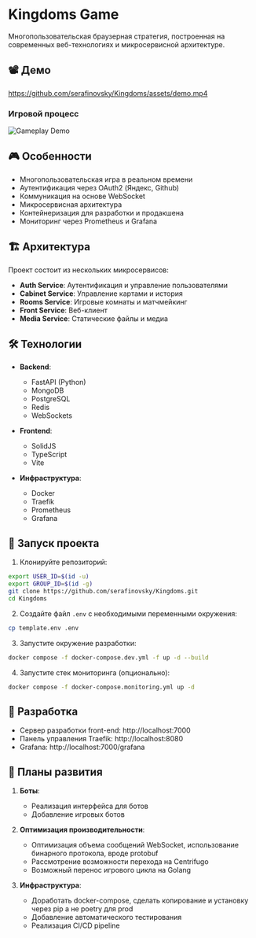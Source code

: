 # Kingdoms Game

Многопользовательская браузерная стратегия, построенная на современных веб-технологиях и микросервисной архитектуре.

## 📽️ Демо

https://github.com/serafinovsky/Kingdoms/assets/demo.mp4

### Игровой процесс

![Gameplay Demo](./assets/demo.gif)

## 🎮 Особенности

- Многопользовательская игра в реальном времени
- Аутентификация через OAuth2 (Яндекс, Github)
- Коммуникация на основе WebSocket
- Микросервисная архитектура
- Контейнеризация для разработки и продакшена
- Мониторинг через Prometheus и Grafana

## 🏗️ Архитектура

Проект состоит из нескольких микросервисов:

- **Auth Service**: Аутентификация и управление пользователями
- **Cabinet Service**: Управление картами и история
- **Rooms Service**: Игровые комнаты и матчмейкинг
- **Front Service**: Веб-клиент
- **Media Service**: Статические файлы и медиа

## 🛠️ Технологии

- **Backend**:

  - FastAPI (Python)
  - MongoDB
  - PostgreSQL
  - Redis
  - WebSockets

- **Frontend**:

  - SolidJS
  - TypeScript
  - Vite

- **Инфраструктура**:
  - Docker
  - Traefik
  - Prometheus
  - Grafana

## 🚀 Запуск проекта

1. Клонируйте репозиторий:

```bash
export USER_ID=$(id -u)
export GROUP_ID=$(id -g)
git clone https://github.com/serafinovsky/Kingdoms.git
cd Kingdoms
```

2. Создайте файл `.env` с необходимыми переменными окружения:

```bash
cp template.env .env
```

3. Запустите окружение разработки:

```bash
docker compose -f docker-compose.dev.yml -f up -d --build
```

4. Запустите стек мониторинга (опционально):

```bash
docker compose -f docker-compose.monitoring.yml up -d
```

## 📝 Разработка

- Сервер разработки front-end: http://localhost:7000
- Панель управления Traefik: http://localhost:8080
- Grafana: http://localhost:7000/grafana

## 🌟 Планы развития

1. **Боты**:

   - Реализация интерфейса для ботов
   - Добавление игровых ботов

2. **Оптимизация производительности**:

   - Оптимизация объема сообщений WebSocket, использование бинарного протокола, вроде protobuf
   - Рассмотрение возможности перехода на Centrifugo
   - Возможный перенос игрового цикла на Golang

3. **Инфраструктура**:

   - Доработать docker-compose, сделать копирование и установку через pip а не poetry для prod
   - Добавление автоматического тестирования
   - Реализация CI/CD pipeline
